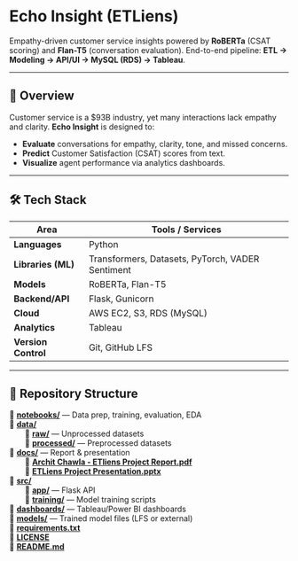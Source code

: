# Echo Insight (ETLiens)
Empathy-driven customer service insights powered by **RoBERTa** (CSAT scoring) and **Flan-T5** (conversation evaluation). End-to-end pipeline: **ETL → Modeling → API/UI → MySQL (RDS) → Tableau**. 

---

## 📌 Overview
Customer service is a $93B industry, yet many interactions lack empathy and clarity. **Echo Insight** is designed to:
- **Evaluate** conversations for empathy, clarity, tone, and missed concerns.
- **Predict** Customer Satisfaction (CSAT) scores from text.
- **Visualize** agent performance via analytics dashboards.

--- 

## 🛠️ Tech Stack
| Area | Tools / Services |
|--------------|------------------|
| **Languages** | Python |
| **Libraries (ML)** | Transformers, Datasets, PyTorch, VADER Sentiment |
| **Models** | RoBERTa, Flan-T5 | | **ETL & Data** | Pandas, NumPy, NLTK, SpaCy |
| **Backend/API** | Flask, Gunicorn |
| **Cloud** | AWS EC2, S3, RDS (MySQL) |
| **Analytics** | Tableau |
| **Version Control** | Git, GitHub LFS | 

--- 

## 📂 Repository Structure

📁 **[notebooks/](notebooks)** — Data prep, training, evaluation, EDA  
📁 **[data/](data)**  
  📁 **[raw/](data/raw)** — Unprocessed datasets  
  📁 **[processed/](data/processed)** — Preprocessed datasets  
📁 **[docs/](docs)** — Report & presentation  
  📄 **[Archit Chawla - ETliens Project Report.pdf](docs/Archit%20Chawla%20-%20ETliens%20Project%20Report.pdf)**  
  📄 **[ETLiens Project Presentation.pptx](docs/ETLiens%20Project%20Presentation.pptx)**  
📁 **[src/](src)**  
  📁 **[app/](src/app)** — Flask API  
  📁 **[training/](src/training)** — Model training scripts  
📁 **[dashboards/](dashboards)** — Tableau/Power BI dashboards  
📁 **[models/](models)** — Trained model files (LFS or external)  
📄 **[requirements.txt](requirements.txt)**  
📄 **[LICENSE](LICENSE)**  
📄 **[README.md](README.md)**  
